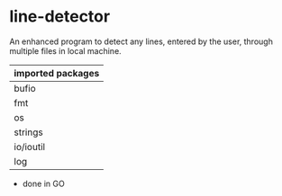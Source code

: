 # line-detector

An enhanced program to detect any lines, entered by the user, through multiple files in local machine. 

| imported packages|
| ------ | 
| bufio | 
| fmt | 
| os | 
| strings | 
| io/ioutil | 
| log | 


- done in GO  
